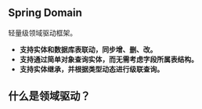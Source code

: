 ## Spring Domain

轻量级领域驱动框架。

- **支持实体和数据库表联动，同步增、删、改。**
- **支持通过简单对象查询实体，而无需考虑字段所属表结构。**
- **支持实体继承，并根据类型动态进行级联查询。**

## 什么是领域驱动？

